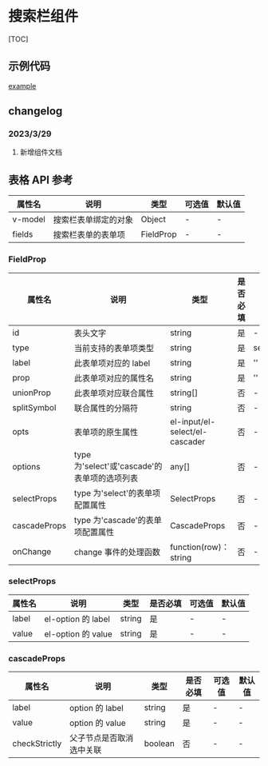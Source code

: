 # 搜索栏组件

[TOC]

## 示例代码

[example](./example.vue)

## changelog

### 2023/3/29

1. 新增组件文档

## 表格 API 参考

| 属性名  | 说明                 | 类型      | 可选值 | 默认值 |
| ------- | -------------------- | --------- | ------ | ------ |
| v-model | 搜索栏表单绑定的对象 | Object    | -      | -      |
| fields  | 搜索栏表单的表单项   | FieldProp | -      | -      |

### FieldProp

| 属性名       | 说明                                         | 类型                           | 是否必填 | 可选值               | 默认值 |
| ------------ | -------------------------------------------- | ------------------------------ | -------- | -------------------- | ------ |
| id           | 表头文字                                     | string                         | 是       | -                    | -      |
| type         | 当前支持的表单项类型                         | string                         | 是       | select/input/cascade | -      |
| label        | 此表单项对应的 label                         | string                         | 是       | ''                   | -      |
| prop         | 此表单项对应的属性名                         | string                         | 是       | ''                   | -      |
| unionProp    | 此表单项对应联合属性                         | string[]                       | 否       | -                    | -      |
| splitSymbol  | 联合属性的分隔符                             | string                         | 否       | -                    | /      |
| opts         | 表单项的原生属性                             | el-input/el-select/el-cascader | 否       | -                    | -      |
| options      | type 为'select'或'cascade'的表单项的选项列表 | any[]                          | 否       | -                    | -      |
| selectProps  | type 为'select'的表单项配置属性              | SelectProps                    | 否       | -                    | -      |
| cascadeProps | type 为'cascade'的表单项配置属性             | CascadeProps                   | 否       | -                    | -      |
| onChange     | change 事件的处理函数                        | function(row)：string          | 否       | -                    | -      |

### selectProps

| 属性名 | 说明               | 类型   | 是否必填 | 可选值 | 默认值 |
| ------ | ------------------ | ------ | -------- | ------ | ------ |
| label  | el-option 的 label | string | 是       | -      | -      |
| value  | el-option 的 value | string | 是       | -      | -      |

### cascadeProps

| 属性名        | 说明                     | 类型    | 是否必填 | 可选值 | 默认值 |
| ------------- | ------------------------ | ------- | -------- | ------ | ------ |
| label         | option 的 label          | string  | 是       | -      | -      |
| value         | option 的 value          | string  | 是       | -      | -      |
| checkStrictly | 父子节点是否取消选中关联 | boolean | 否       | -      | -      |
